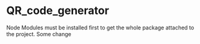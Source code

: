 # QR_code_generator

Node Modules must be installed first to get the whole package attached to the project.
Some change